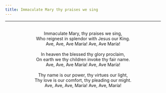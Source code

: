 ```yaml
---
title: Immaculate Mary thy praises we sing
---
```


---
<center>
<br/>
Immaculate Mary, thy praises we sing,<br/>
Who reignest in splendor with Jesus our King.<br/>
Ave, Ave, Ave María! Ave, Ave María! <br/>
<br/>
In heaven the blessed thy glory proclaim,<br/>
On earth we thy children invoke thy fair name.<br/>
Ave, Ave, Ave María! Ave, Ave María! <br/>
<br/>
Thy name is our power, thy virtues our light,<br/>
Thy love is our comfort, thy pleading our might.<br/>
Ave, Ave, Ave, María! Ave, Ave, María! <br/>

</center>